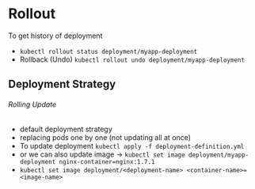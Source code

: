 # Rollout
To get history of deployment
- `kubectl rollout status deployment/myapp-deployment`
- Rollback (Undo) `kubectl rollout undo deployment/myapp-deployment`

## Deployment Strategy
###### Rolling Update
- default deployment strategy
- replacing pods one by one (not updating all at once)
- To update deployment `kubectl apply -f deployment-definition.yml`
- or we can also update image -> `kubectl set image deployment/myapp-deployment nginx-container=nginx:1.7.1`
- `kubectl set image deployment/<deployment-name> <container-name>=<image-name>`

